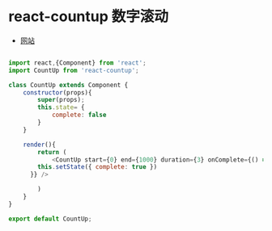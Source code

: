 # react-countup 数字滚动

- [网站](https://github.com/glennreyes/react-countup)  

```js

import react,{Component} from 'react';
import CountUp from 'react-countup';

class CountUp extends Component {
	constructor(props){
		super(props);
		this.state= {
			complete: false
		}
	}

	render(){
		return (
			<CountUp start={0} end={1000} duration={3} onComplete={() => {
        this.setState({ complete: true })
      }} />

		)
	}
}

export default CountUp;

```
